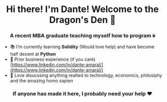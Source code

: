 <h1 align="center">Hi there! I'm Dante! Welcome to the Dragon's Den 🐉</h1>
<h3 align="center">A recent MBA graduate teaching myself how to program 💀</h3>

- 📚 I’m currently learning **Solidity** (Would love help) and have become half decent at **Python**
- 📄 Prior business experience (if you care) [https://www.linkedin.com/in/dante-amaral/](https://www.linkedin.com/in/dante-amaral/)
- 💬 Love disucssing anything realted to technology, economics, philosiphy and the amazing homo sapien

<h3 align="center"> If anyone has made it here, I probably need your help ❤️ </h3>

<!--
**DanteAmaral/DanteAmaral** is a ✨ _special_ ✨ repository because its `README.md` (this file) appears on your GitHub profile.

Here are some ideas to get you started:

- 🔭 I’m currently working on ...
- 🌱 I’m currently learning ...
- 👯 I’m looking to collaborate on ...
- 🤔 I’m looking for help with ...
- 💬 Ask me about ...
- 📫 How to reach me: ...
- 😄 Pronouns: ...
- ⚡ Fun fact: ...
-->
